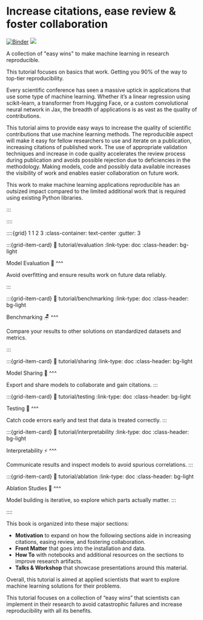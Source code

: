 # Increase citations, ease review & foster collaboration

[![Binder](https://mybinder.org/badge_logo.svg)](https://mybinder.org/v2/gh/JesperDramsch/ml-for-science-reproducibility-tutorial/HEAD) 
[![](https://img.shields.io/github/stars/jesperdramsch/ml-for-science-reproducibility-tutorial?style=social)](https://github.com/jesperdramsch/ml-for-science-reproducibility-tutorial)

A collection of "easy wins" to make machine learning in research reproducible.  

This tutorial focuses on basics that work. 
Getting you 90% of the way to top-tier reproducibility.

Every scientific conference has seen a massive uptick in applications that use some type of machine learning. Whether it’s a linear regression using scikit-learn, a transformer from Hugging Face, or a custom convolutional neural network in Jax, the breadth of applications is as vast as the quality of contributions.

This tutorial aims to provide easy ways to increase the quality of scientific contributions that use machine learning methods. The reproducible aspect will make it easy for fellow researchers to use and iterate on a publication, increasing citations of published work. The use of appropriate validation techniques and increase in code quality accelerates the review process during publication and avoids possible rejection due to deficiencies in the methodology. Making models, code and possibly data available increases the visibility of work and enables easier collaboration on future work.

This work to make machine learning applications reproducible has an outsized impact compared to the limited additional work that is required using existing Python libraries.



:::

::::

::::{grid} 1 1 2 3
:class-container: text-center
:gutter: 3

:::{grid-item-card}
:link: tutorial/evaluation
:link-type: doc
:class-header: bg-light

Model Evaluation 🤖
^^^

Avoid overfitting and ensure results work on future data reliably.

:::

:::{grid-item-card}
:link: tutorial/benchmarking
:link-type: doc
:class-header: bg-light

Benchmarking 🪑
^^^

Compare your results to other solutions on standardized datasets and metrics.

:::

:::{grid-item-card}
:link: tutorial/sharing
:link-type: doc
:class-header: bg-light

Model Sharing 🤝
^^^

Export and share models to collaborate and gain citations.
:::

:::{grid-item-card}
:link: tutorial/testing
:link-type: doc
:class-header: bg-light

Testing 🧪
^^^

Catch code errors early and test that data is treated correctly.
:::

:::{grid-item-card}
:link: tutorial/interpretability
:link-type: doc
:class-header: bg-light

Interpretability ⚡
^^^

Communicate results and inspect models to avoid spurious correlations.
:::

:::{grid-item-card}
:link: tutorial/ablation
:link-type: doc
:class-header: bg-light

Ablation Studies 🔪
^^^

Model building is iterative, so explore which parts actually matter.
:::

::::

This book is organized into these major sections:

- **Motivation** to expand on how the following sections aide in increasing citations, easing review, and fostering collaboration.
- **Front Matter** that goes into the installation and data.
- **How To** with notebooks and additional resources on the sections to improve research artifacts.
- **Talks & Workshop** that showcase presentations around this material.

Overall, this tutorial is aimed at applied scientists that want to explore machine learning solutions for their problems.

This tutorial focuses on a collection of “easy wins” that scientists can implement in their research to avoid catastrophic failures and increase reproducibility with all its benefits.

